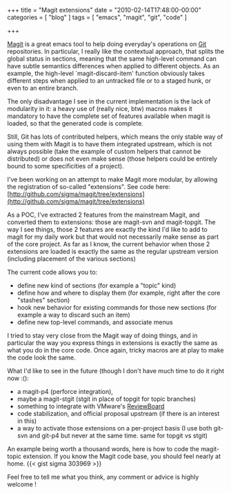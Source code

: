 +++
title = "Magit extensions"
date = "2010-02-14T17:48:00-00:00"
categories = [ "blog" ]
tags = [ "emacs", "magit", "git", "code" ]

+++


[Magit](http://zagadka.vm.bytemark.co.uk/magit/) is a great emacs tool to help
doing everyday's operations on [Git](http://git-scm.com/) repositories.
In particular, I really like the contextual approach, that splits the global
status in sections, meaning that the same high-level command can have subtle
semantics differences when applied to different objects.  As an example, the
high-level `magit-discard-item' function obviously takes different steps when
applied to an untracked file or to a staged hunk, or even to an entire branch.

The only disadvantage I see in the current implementation is the lack of
modularity in it: a heavy use of (really nice, btw) macros makes it mandatory
to have the complete set of features available when magit is loaded, so that
the generated code is complete.

Still, Git has lots of contributed helpers, which means the only stable way of
using them with Magit is to have them integrated upstream, which is not always
possible (take the example of custom helpers that cannot be distributed) or
does not even make sense (those helpers could be entirely bound to some
specificities of a project).

I've been working on an attempt to make Magit more modular, by allowing the
registration of so-called "extensions". See code here:
[http://github.com/sigma/magit/tree/extensions](http://github.com/sigma/magit/tree/extensions)

As a POC, I've extracted 2 features from the mainstream Magit, and converted
them to extensions: those are magit-svn and magit-topgit.  The way I see
things, those 2 features are exactly the kind I'd like to add to magit for my
daily work but that would not necessarily make sense as part of the core
project. As far as I know, the current behavior when those 2 extensions are
loaded is exactly the same as the regular upstream version (including placement
of the various sections)

The current code allows you to:

*  define new kind of sections (for example a  "topic" kind)
*  define how and where to display them (for example, right after the core
   "stashes" section)
*  hook new behavior for existing commands for those new sections (for example
   a way to discard such an item)
*  define new top-level commands, and associate menus

I tried to stay very close from the Magit way of doing things, and in
particular the way you express things in extensions is exactly the same as what
you do in the core code. Once again, tricky macros are at play to make the code
look the same.

What I'd like to see in the future (though I don't have much time to do it
right now :():

*  a magit-p4 (perforce integration),
*  maybe a magit-stgit (stgit in place of topgit for topic branches)
*  something to integrate with VMware's
   [ReviewBoard](http://www.reviewboard.org/)
*  code stabilization, and official proposal upstream (if there is an interest
   in this)
*  a way to activate those extensions on a per-project basis (I use both
   git-svn and git-p4 but never at the same time. same for topgit vs stgit)

An example being worth a thousand words, here is how to code the magit-topic
extension. If you know the Magit code base, you should feel nearly at home.
{{< gist sigma 303969 >}}

Feel free to tell me what you think, any comment or advice is highly welcome !
